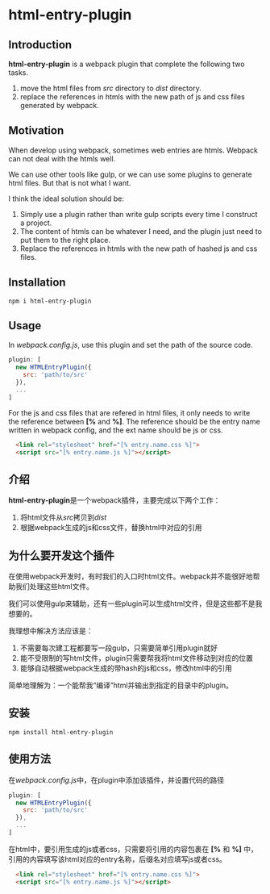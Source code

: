html-entry-plugin
=================

Introduction
------------
**html-entry-plugin** is a webpack plugin that complete the following two tasks.

  1. move the html files from *src* directory to *dist* directory.
  2. replace the references in htmls with the new path of js and css files generated by webpack.


Motivation
----------
When develop using webpack, sometimes web entries are htmls. Webpack can not deal with the htmls well.

We can use other tools like gulp, or we can use some plugins to generate html files. But that is not what I want.

I think the ideal solution should be:

  1. Simply use a plugin rather than write gulp scripts every time I construct a project.
  2. The content of htmls can be whatever I need, and the plugin just need to put them to the right place.
  3. Replace the references in htmls with the new path of hashed js and css files.


Installation
------------
`npm i html-entry-plugin`


Usage
-----
In *webpack.config.js*, use this plugin and set the path of the source code.

```javascript
plugin: [
  new HTMLEntryPlugin({
    src: 'path/to/src'
  }),
  ...
]
```

For the js and css files that are refered in html files, it only needs to write the reference between **[%** and **%]**.
The reference should be the entry name written in webpack config, and the ext name should be js or css.
```html
  <link rel="stylesheet" href="[% entry.name.css %]">
  <script src="[% entry.name.js %]"></script>
```


介绍
----
**html-entry-plugin**是一个webpack插件，主要完成以下两个工作：

  1. 将html文件从*src*拷贝到*dist*
  2. 根据webpack生成的js和css文件，替换html中对应的引用


为什么要开发这个插件
--------------------
在使用webpack开发时，有时我们的入口时html文件。webpack并不能很好地帮助我们处理这些html文件。

我们可以使用gulp来辅助，还有一些plugin可以生成html文件，但是这些都不是我想要的。

我理想中解决方法应该是：

  1. 不需要每次建工程都要写一段gulp，只需要简单引用plugin就好
  2. 能不受限制的写html文件，plugin只需要帮我将html文件移动到对应的位置
  3. 能够自动根据webpack生成的带hash的js和css，修改html中的引用

简单地理解为：一个能帮我“编译”html并输出到指定的目录中的plugin。


安装
----
`npm install html-entry-plugin`


使用方法
--------
在*webpack.config.js*中，在plugin中添加该插件，并设置代码的路径

```javascript
plugin: [
  new HTMLEntryPlugin({
    src: 'path/to/src'
  }),
  ...
]
```

在html中，要引用生成的js或者css，只需要将引用的内容包裹在 **[%** 和 **%]** 中，
引用的内容填写该html对应的entry名称，后缀名对应填写js或者css。
```html
  <link rel="stylesheet" href="[% entry.name.css %]">
  <script src="[% entry.name.js %]"></script>
```

